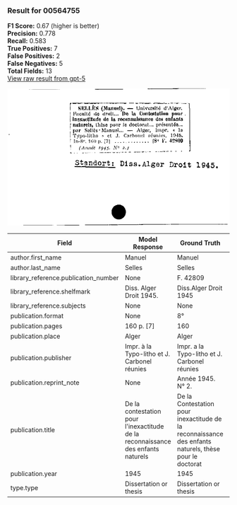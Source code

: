 ### Result for 00564755
**F1 Score:** 0.67 (higher is better)<br>**Precision:** 0.778<br>**Recall:** 0.583<br>**True Positives:** 7<br>**False Positives:** 2<br>**False Negatives:** 5<br>**Total Fields:** 13<br>[View raw result from gpt-5](https://github.com/RISE-UNIBAS/humanities_data_benchmark/blob/main/results/2025-09-02/T0165/request_T0165_00564755.json)

<img src="https://github.com/RISE-UNIBAS/humanities_data_benchmark/blob/main/benchmarks/zettelkatalog/images/00564755.jpg?raw=true" alt="00564755" width="600px">

| Field | Model Response | Ground Truth | Fuzzy Score | Match |
|-------|----------------|--------------|-------------|-------|
| author.first_name | Manuel | Manuel | 1.000 | ✅ |
| author.last_name | Selles | Selles | 1.000 | ✅ |
| library_reference.publication_number | None | F. 42809 | 0.000 | ❌ |
| library_reference.shelfmark | Diss. Alger Droit 1945. | Diss.Alger Droit 1945 | 0.955 | ✅ |
| library_reference.subjects | None | None | 1.000 | ✅ |
| publication.format | None | 8° | 0.000 | ❌ |
| publication.pages | 160 p. [7] | 160 | 0.462 | ❌ |
| publication.place | Alger | Alger | 1.000 | ✅ |
| publication.publisher | Impr. à la Typo-litho et J. Carbonel réunies | Impr. a la Typo-litho et J. Carbonel réunies | 0.977 | ✅ |
| publication.reprint_note | None | Année 1945. N° 2. | 0.000 | ❌ |
| publication.title | De la contestation pour l'inexactitude de la reconnaissance des enfants naturels | De la Contestation pour inexactitude de la reconnaissance des enfants naturels, thèse pour le doctorat | 0.846 | ❌ |
| publication.year | 1945 | 1945 | 1.000 | ✅ |
| type.type | Dissertation or thesis | Dissertation or thesis | 1.000 | ✅ |
